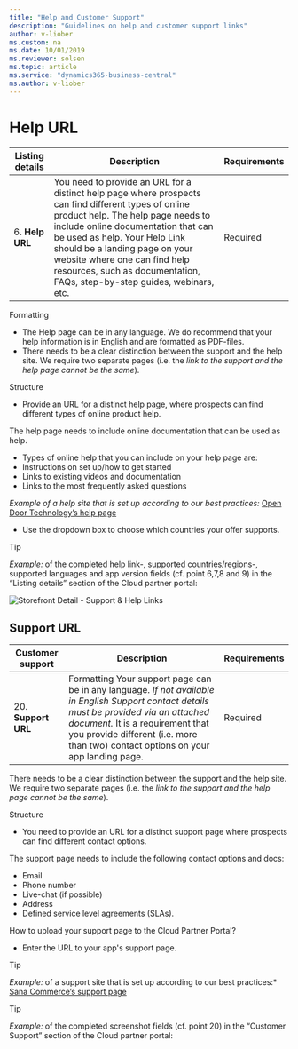 ```yaml
---
title: "Help and Customer Support"
description: "Guidelines on help and customer support links"
author: v-liober
ms.custom: na
ms.date: 10/01/2019
ms.reviewer: solsen
ms.topic: article
ms.service: "dynamics365-business-central"
ms.author: v-liober
---
```


# Help URL

| Listing details | Description | Requirements |
|-----------------|-------------|--------------|
| 6. **Help URL** | You need to provide an URL for a distinct help page where prospects can find different types of online product help. The help page needs to include online documentation that can be used as help. Your Help Link should be a landing page on your website where one can find help resources, such as documentation, FAQs, step-by-step guides, webinars, etc.| Required|

Formatting
- The Help page can be in any language. We do recommend that your help information is in English and are formatted as PDF-files.
- There needs to be a clear distinction between the support and the help site. We require two separate pages (i.e. the *link to the support and the help page cannot be the same*).

Structure
- Provide an URL for a distinct help page, where prospects can find different types of online product help.

The help page needs to include online documentation that can be used as help.
- Types of online help that you can include on your help page are:
- Instructions on set up/how to get started
- Links to existing videos and documentation 
- Links to the most frequently asked questions

*Example of a help site that is set up according to our best practices:* [Open Door Technology’s help page](http://odtrentals365help.opendoorrentalsoftware.com/)

- Use the dropdown box to choose which countries your offer supports.

> [!TIP]  
> *Example:* of the completed help link-, supported countries/regions-, supported
languages and app version fields (cf. point 6,7,8 and 9) in the “Listing
details” section of the Cloud partner portal:

![Storefront Detail - Support & Help Links](../../media/SupportHelp.png)

## <a name="Support"></a>Support URL
| Customer support | Description | Requirements |
|------------------|-------------|--------------|
| 20. **Support URL**  | Formatting  Your support page can be in any language. *If not available in English Support contact details must be provided via an attached document.* It is a requirement that you provide different (i.e. more than two) contact options on your app landing page. | Required |

There needs to be a clear distinction between the support and the help site. We require two separate pages (i.e. the *link to the support and the help page cannot be the same*).

Structure
- You need to provide an URL for a distinct support page where prospects can find different contact options.

The support page needs to include the following contact options and docs: 
- Email 
- Phone number
- Live-chat (if possible) 
- Address 
- Defined service level agreements (SLAs).

How to upload your support page to the Cloud Partner Portal?
- Enter the URL to your app's support page.

> [!TIP]  
> *Example:* of a support site that is set up according to our best practices:* [Sana Commerce’s support page](https://www.sana-commerce.com/contact/)

> [!TIP]
>   *Example:* of the completed screenshot fields (cf. point 20) in the “Customer
Support” section of the Cloud partner portal: